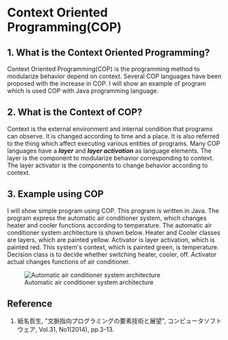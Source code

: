 # Context Oriented Programming(COP)

## 1. What is the Context Oriented Programming?

Context Oriented Programming(COP) is the programming method to modularize behavior depend on context. Several COP languages have been proposed with the increase in COP. I will show an example of program which is used COP with Java programming language.


## 2. What is the Context of COP?

Context is the external environment and internal condition that programs can observe. It is changed according to time and a place. It is also referred to the thing which affect executing various entities of programs. Many COP languages have a **_layer_** and **_layer activation_** as language elements. The layer is the component to modularize behavior corresponding to context. The layer activator is the components to change behavior according to context.

## 3. Example using COP

I will show simple program using COP. This program is written in Java. The program express the automatic air conditioner system, which changes heater and cooler functions according to temperature.
The automatic air conditioner system architecture is shown below.
Heater and Cooler classes are layers, which are painted yellow. Activator is layer activation, which is painted red. This system's context, which is painted green, is temperature. Decision class is to decide whether switching heater, cooler, off. Activator actual changes functions of air conditioner.

<figure>
  <img src="https://github.com/XsoratoX/COP/blob/COP/main/figure/air_conditioner.png" alt="Automatic air conditioner system architecture">
  <figcaption>Automatic air conditioner system architecture</figcaption>
</figure>


## Reference
1. 紙名哲生, "文脈指向プログラミングの要素技術と展望", コンピュータソフトウェア, Vol.31, No1(2014), pp.3-13.
